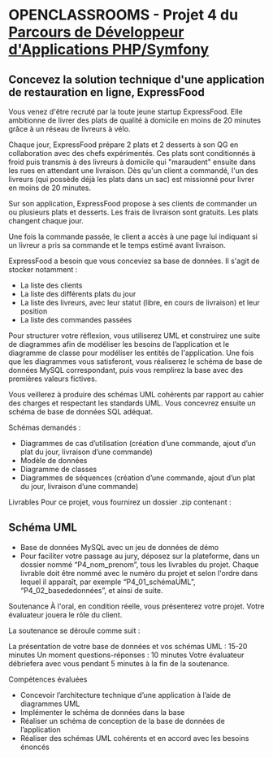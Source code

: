 # **OPENCLASSROOMS** - Projet 4 du [Parcours de Développeur d'Applications PHP/Symfony](https://openclassrooms.com/fr/paths/59-developpeur-dapplication-php-symfony)

## Concevez la solution technique d'une application de restauration en ligne, ExpressFood ##

Vous venez d'être recruté par la toute jeune startup ExpressFood. Elle ambitionne de livrer des plats de qualité à domicile en moins de 20 minutes grâce à un réseau de livreurs à vélo.

Chaque jour, ExpressFood prépare 2 plats et 2 desserts à son QG en collaboration avec des chefs expérimentés. Ces plats sont conditionnés à froid puis transmis à des livreurs à domicile qui "maraudent" ensuite dans les rues en attendant une livraison. Dès qu'un client a commandé, l'un des livreurs (qui possède déjà les plats dans un sac) est missionné pour livrer en moins de 20 minutes.

Sur son application, ExpressFood propose à ses clients de commander un ou plusieurs plats et desserts. Les frais de livraison sont gratuits. Les plats changent chaque jour.

Une fois la commande passée, le client a accès à une page lui indiquant si un livreur a pris sa commande et le temps estimé avant livraison.

ExpressFood a besoin que vous conceviez sa base de données. Il s'agit de stocker notamment : 
  * La liste des clients
  * La liste des différents plats du jour
  * La liste des livreurs, avec leur statut (libre, en cours de livraison) et leur position
  * La liste des commandes passées

Pour structurer votre réflexion, vous utiliserez UML et construirez une suite de diagrammes afin de modéliser les besoins de l’application et le diagramme de classe pour modéliser les entités de l'application. Une fois que les diagrammes vous satisferont, vous réaliserez le schéma de base de données MySQL correspondant, puis vous remplirez la base avec des premières valeurs fictives.

Vous veillerez à produire des schémas UML cohérents par rapport au cahier des charges et respectant les standards UML. Vous concevrez ensuite un schéma de base de données SQL adéquat.

Schémas demandés :

  * Diagrammes de cas d’utilisation (création d’une commande, ajout d’un plat du jour, livraison d’une commande)
  * Modèle de données
  * Diagramme de classes
  * Diagrammes de séquences (création d’une commande, ajout d’un plat du jour, livraison d’une commande)
 
Livrables 
Pour ce projet, vous fournirez un dossier .zip contenant :

## Schéma UML ##

  * Base de données MySQL avec un jeu de données de démo
  * Pour faciliter votre passage au jury, déposez sur la plateforme, dans un dossier nommé “P4_nom_prenom”, tous les livrables du projet. Chaque livrable doit être nommé avec le numéro du projet et selon l'ordre dans lequel il apparaît, par exemple “P4_01_schémaUML”, “P4_02_basededonnées”, et ainsi de suite.

Soutenance
À l'oral, en condition réelle, vous présenterez votre projet. Votre évaluateur jouera le rôle du client.

La soutenance se déroule comme suit :

La présentation de votre base de données et vos schémas UML : 15-20 minutes
Un moment questions-réponses : 10 minutes
Votre évaluateur débriefera avec vous pendant 5 minutes à la fin de la soutenance.

Compétences évaluées
  * Concevoir l’architecture technique d’une application à l’aide de diagrammes UML
  * Implémenter le schéma de données dans la base
  * Réaliser un schéma de conception de la base de données de l’application
  * Réaliser des schémas UML cohérents et en accord avec les besoins énoncés
